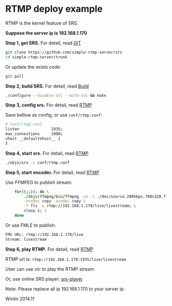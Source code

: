 # RTMP deploy example

RTMP is the kernel feature of SRS.

<strong>Suppose the server ip is 192.168.1.170</strong>

<strong>Step 1, get SRS.</strong> For detail, read [GIT][GIT]

```bash
git clone https://github.com/simple-rtmp-server/srs
cd simple-rtmp-server/trunk
```

Or update the exists code:

```bash
git pull
```

<strong>Step 2, build SRS.</strong> For detail, read [Build][Build]

```bash
./configure --disable-all --with-ssl && make
```

<strong>Step 3, config srs.</strong> For detail, read [RTMP](v1_CN_DeliveryRTMP)

Save bellow as config, or use `conf/rtmp.conf`:

```bash
# conf/rtmp.conf
listen              1935;
max_connections     1000;
vhost __defaultVhost__ {
}
```

<strong>Step 4, start srs.</strong> For detail, read [RTMP](v1_CN_DeliveryRTMP)

```bash
./objs/srs -c conf/rtmp.conf
```

<strong>Step 5, start encoder.</strong> For detail, read [RTMP](v1_CN_DeliveryRTMP)

Use FFMPEG to publish stream:

```bash
    for((;;)); do \
        ./objs/ffmpeg/bin/ffmpeg -re -i ./doc/source.200kbps.768x320.flv \
        -vcodec copy -acodec copy \
        -f flv -y rtmp://192.168.1.170/live/livestream; \
        sleep 1; \
    done
```

Or use FMLE to publish:

```bash
FMS URL: rtmp://192.168.1.170/live
Stream: livestream
```

<strong>Step 6, play RTMP.</strong> For detail, read [RTMP](v1_CN_DeliveryRTMP)

RTMP url is: `rtmp://192.168.1.170:1935/live/livestream`

User can use vlc to play the RTMP stream.

Or, use online SRS player: [srs-player][srs-player]

Note: Please replace all ip 192.168.1.170 to your server ip.

Winlin 2014.11

[RTMP]: https://github.com/simple-rtmp-server/srs/wiki/v1_EN_DeliveryRTMP
[LowLatency]: https://github.com/simple-rtmp-server/srs/wiki/v1_EN_LowLatency
[Ingest]: https://github.com/simple-rtmp-server/srs/wiki/v1_EN_Ingest
[Forward]: https://github.com/simple-rtmp-server/srs/wiki/v1_EN_Forward
[FFMPEG]: https://github.com/simple-rtmp-server/srs/wiki/v1_EN_FFMPEG
[Usage]: https://github.com/simple-rtmp-server/srs/tree/1.0release#usage
[SrsLinuxArm]: https://github.com/simple-rtmp-server/srs/wiki/v1_EN_SrsLinuxArm
[HLS-And-Transcode]: https://github.com/simple-rtmp-server/srs/wiki/v1_EN_DeliveryHLS#hls-and-transcode
[HLS-Audio-Only]: https://github.com/simple-rtmp-server/srs/wiki/v1_EN_DeliveryHLS#hlsaudioonly
[nginx]: http://192.168.1.170:8080/nginx.html
[GIT]: https://github.com/simple-rtmp-server/srs/wiki/v1_EN_Git
[Build]: https://github.com/simple-rtmp-server/srs/wiki/v1_EN_Build
[HLS]: https://github.com/simple-rtmp-server/srs/wiki/v1_EN_DeliveryHLS
[HTTP-Server]: https://github.com/simple-rtmp-server/srs/wiki/v1_EN_HTTPServer
[Transcode2HLS]: https://github.com/simple-rtmp-server/srs/wiki/v1_EN_SampleTranscode2HLS
[srs-player]: http://winlinvip.github.io/srs.release/trunk/research/players/srs_player.html?vhost=__defaultVhost__&autostart=true&server=192.168.1.170&app=live&stream=livestream&port=1935
[srs-player-19350]: http://winlinvip.github.io/srs.release/trunk/research/players/srs_player.html?vhost=__defaultVhost__&autostart=true&server=192.168.1.170&app=live&stream=livestream&port=19350
[srs-player-ff]: http://winlinvip.github.io/srs.release/trunk/research/players/srs_player.html?vhost=__defaultVhost__&autostart=true&server=192.168.1.170&app=live&stream=livestream_ff
[jwplayer]: http://winlinvip.github.io/srs.release/trunk/research/players/jwplayer6.html?vhost=__defaultVhost__&hls_autostart=true&server=192.168.1.170&app=live&stream=livestream&hls_port=8080
[jwplayer-ff]: http://winlinvip.github.io/srs.release/trunk/research/players/jwplayer6.html?vhost=__defaultVhost__&hls_autostart=true&server=192.168.1.170&app=live&stream=livestream_ff&hls_port=8080

